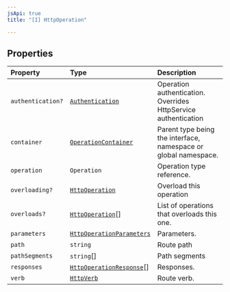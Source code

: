 ```yaml
---
jsApi: true
title: "[I] HttpOperation"

---
```

## Properties

| Property | Type | Description |
| :------ | :------ | :------ |
| `authentication?` | [`Authentication`](Authentication.md) | Operation authentication. Overrides HttpService authentication |
| `container` | [`OperationContainer`](../type-aliases/OperationContainer.md) | Parent type being the interface, namespace or global namespace. |
| `operation` | `Operation` | Operation type reference. |
| `overloading?` | [`HttpOperation`](HttpOperation.md) | Overload this operation |
| `overloads?` | [`HttpOperation`](HttpOperation.md)[] | List of operations that overloads this one. |
| `parameters` | [`HttpOperationParameters`](HttpOperationParameters.md) | Parameters. |
| `path` | `string` | Route path |
| `pathSegments` | `string`[] | Path segments |
| `responses` | [`HttpOperationResponse`](HttpOperationResponse.md)[] | Responses. |
| `verb` | [`HttpVerb`](../type-aliases/HttpVerb.md) | Route verb. |
